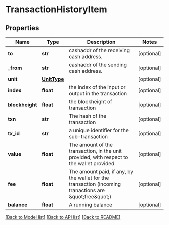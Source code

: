 # TransactionHistoryItem

## Properties
Name | Type | Description | Notes
------------ | ------------- | ------------- | -------------
**to** | **str** | cashaddr of the receiving cash address. | [optional] 
**_from** | **str** | cashaddr of the sending cash address. | [optional] 
**unit** | [**UnitType**](UnitType.md) |  | [optional] 
**index** | **float** | the index of the input or output in the transaction | [optional] 
**blockheight** | **float** | the blockheight of transaction | [optional] 
**txn** | **str** | The hash of the transaction | [optional] 
**tx_id** | **str** | a unique identifier for the sub-transaction | [optional] 
**value** | **float** | The amount of the transaction, in the unit provided, with respect to the wallet provided. | [optional] 
**fee** | **float** | The amount paid, if any, by the wallet for the transaction (incoming tranactions are \&quot;free\&quot;) | [optional] 
**balance** | **float** | A running balance | [optional] 

[[Back to Model list]](../README.md#documentation-for-models) [[Back to API list]](../README.md#documentation-for-api-endpoints) [[Back to README]](../README.md)


